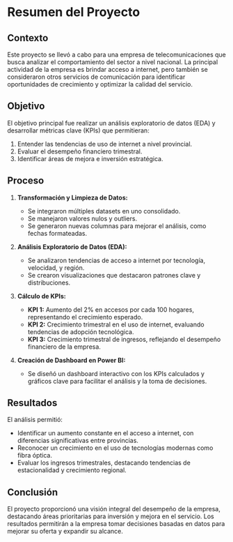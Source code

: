 
# Resumen del Proyecto

## Contexto
Este proyecto se llevó a cabo para una empresa de telecomunicaciones que busca analizar el comportamiento del sector a nivel nacional. La principal actividad de la empresa es brindar acceso a internet, pero también se consideraron otros servicios de comunicación para identificar oportunidades de crecimiento y optimizar la calidad del servicio.

## Objetivo
El objetivo principal fue realizar un análisis exploratorio de datos (EDA) y desarrollar métricas clave (KPIs) que permitieran:
1. Entender las tendencias de uso de internet a nivel provincial.
2. Evaluar el desempeño financiero trimestral.
3. Identificar áreas de mejora e inversión estratégica.

## Proceso
1. **Transformación y Limpieza de Datos:**
   - Se integraron múltiples datasets en uno consolidado.
   - Se manejaron valores nulos y outliers.
   - Se generaron nuevas columnas para mejorar el análisis, como fechas formateadas.

2. **Análisis Exploratorio de Datos (EDA):**
   - Se analizaron tendencias de acceso a internet por tecnología, velocidad, y región.
   - Se crearon visualizaciones que destacaron patrones clave y distribuciones.

3. **Cálculo de KPIs:**
   - **KPI 1:** Aumento del 2% en accesos por cada 100 hogares, representando el crecimiento esperado.
   - **KPI 2:** Crecimiento trimestral en el uso de internet, evaluando tendencias de adopción tecnológica.
   - **KPI 3:** Crecimiento trimestral de ingresos, reflejando el desempeño financiero de la empresa.

4. **Creación de Dashboard en Power BI:**
   - Se diseñó un dashboard interactivo con los KPIs calculados y gráficos clave para facilitar el análisis y la toma de decisiones.

## Resultados
El análisis permitió:
- Identificar un aumento constante en el acceso a internet, con diferencias significativas entre provincias.
- Reconocer un crecimiento en el uso de tecnologías modernas como fibra óptica.
- Evaluar los ingresos trimestrales, destacando tendencias de estacionalidad y crecimiento regional.

## Conclusión
El proyecto proporcionó una visión integral del desempeño de la empresa, destacando áreas prioritarias para inversión y mejora en el servicio. Los resultados permitirán a la empresa tomar decisiones basadas en datos para mejorar su oferta y expandir su alcance.

